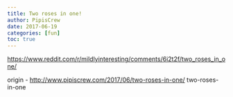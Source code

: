 ```yaml
---
title: Two roses in one!
author: PipisCrew
date: 2017-06-19
categories: [fun]
toc: true
---
```


https://www.reddit.com/r/mildlyinteresting/comments/6i2t2f/two_roses_in_one/

origin - http://www.pipiscrew.com/2017/06/two-roses-in-one/ two-roses-in-one